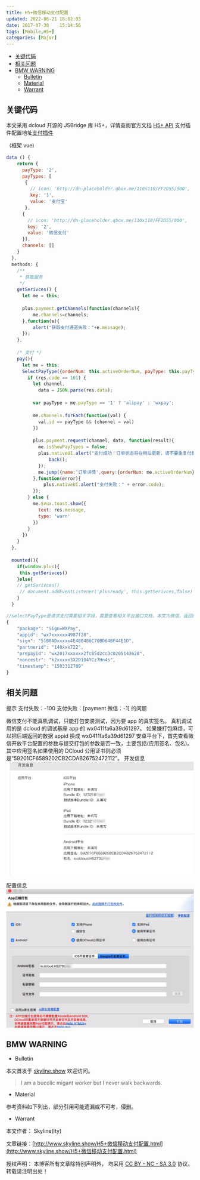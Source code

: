 ```yaml
---
title: H5+微信移动支付配置
updated: 2022-06-21	18:02:03
date: 2017-07-30	15:14:56
tags: [Mobile,H5+]
categories: [Major]
---
```

            
            

<!-- @import "[TOC]" {cmd="toc" depthFrom=1 depthTo=6 orderedList=false} -->

<!-- code_chunk_output -->

  - [关键代码](#关键代码)
  - [相关问题](#相关问题)
  - [BMW WARNING](#bmw-warning)
    - [Bulletin](#bulletin)
    - [Material](#material)
    - [Warrant](#warrant)

<!-- /code_chunk_output -->

## 关键代码

本文采用 dcloud 开源的 JSBridge 库 H5+，详情查阅官方文档
[H5+ API](http://www.html5plus.org/doc/h5p.html)
支付插件配置地址[支付插件](https://ask.dcloud.net.cn/article/71)

（框架 vue)

```js
data () {
    return {
      payType: '2',
      payTypes: [
       {
         // icon: 'http://dn-placeholder.qbox.me/110x110/FF2D55/000',
         key: '1',
         value: '支付宝'
       },
      {
        // icon: 'http://dn-placeholder.qbox.me/110x110/FF2D55/000',
        key: '2',
        value: '微信支付'
      }],
      channels: []
    }
  },
  methods: {
    /**
     * 获取服务
     */
    getSerivces() {
      let me = this;

      plus.payment.getChannels(function(channels){
          me.channels=channels;
      },function(e){
          alert("获取支付通道失败："+e.message);
      });
    },

    /* 支付 */
    pay(){
      let me = this;
      SelectPayType({orderNum: this.activeOrderNum, payType: this.payType}).then(res => {
        if (res.code == 101) {
          let channel,
            data = JSON.parse(res.data);

          var payType = me.payType == '1' ? 'alipay' : 'wxpay';

          me.channels.forEach(function(val) {
            val.id == payType && (channel = val)
          })

          plus.payment.request(channel, data, function(result){
            me.isShowPayTypes = false;
            plus.nativeUI.alert("支付成功！订单状态将在稍后更新，请不要重复付款",function(){
                back();
            });
            me.jump({name:'订单详情',query:{orderNum: me.activeOrderNum}})
          },function(error){
              plus.nativeUI.alert("支付失败：" + error.code);
          });
        } else {
          me.$vux.toast.show({
            text: res.message,
            type: 'warn'
          })
        }
      })
    }
  },

  mounted(){
    if(window.plus){
     this.getSerivces()
    }else{
    // getSerivces()
     // document.addEventListener('plusready', this.getSerivces,false)
    }
  }
```

```js
//selectPayType是请求支付需要相关字段，需要查看相关平台接口文档，本文为微信，返回的字段如下
{
    "package": "Sign=WXPay",
    "appid": "wx7xxxxxx4987f28",
    "sign": "51B0ADxxxxx4E480486C70BD64BF44E1D",
    "partnerid": "148xxx722",
    "prepayid": "wx2017xxxxxx2fc85d2cc3c0205143628",
    "noncestr": "k2xxxxx3X2D1O4YCz7Hn4s",
    "timestamp": "1503312709"
}
```

## 相关问题

提示 支付失败：-100 支付失败：[payment 微信：-1] 的问题

微信支付不能真机调试，只能打包安装测试，因为要 app 的真实签名。
真机调试用的是 dcloud 的调试基座 app 的 wx0411fa6a39d61297。
如果嫌打包麻烦，可以把后端返回的数据 appid 换成 wx0411fa6a39d61297
安卓平台下，首先查看微信开放平台配置的参数与提交打包的参数是否一致，主要包括(应用签名、包名)。
其中应用签名如果使用的 DCloud 公用证书则必须是“59201CF6589202CB2CDAB26752472112”。
开发信息
![H5+微信移动支付配置20220623180104](https://raw.githubusercontent.com/skylinety/blog-pics/master/imgs/H5%2B%E5%BE%AE%E4%BF%A1%E7%A7%BB%E5%8A%A8%E6%94%AF%E4%BB%98%E9%85%8D%E7%BD%AE20220623180104.png)

配置信息
![H5+微信移动支付配置20220623180222](https://raw.githubusercontent.com/skylinety/blog-pics/master/imgs/H5%2B%E5%BE%AE%E4%BF%A1%E7%A7%BB%E5%8A%A8%E6%94%AF%E4%BB%98%E9%85%8D%E7%BD%AE20220623180222.png)

## BMW WARNING
<!--more-->

- Bulletin

本文首发于 [skyline.show](http://www.skyline.show) 欢迎访问。

> I am a bucolic migant worker but I never walk backwards.

- Material

参考资料如下列出，部分引用可能遗漏或不可考，侵删。

>

- Warrant

本文作者： Skyline(lty)

文章链接：[http://www.skyline.show/H5+微信移动支付配置.html](http://www.skyline.show/H5+微信移动支付配置.html)

授权声明： 本博客所有文章除特别声明外， 均采用 [CC BY - NC - SA 3.0](https://creativecommons.org/licenses/by-nc-sa/3.0/deed.zh) 协议。 转载请注明出处！
